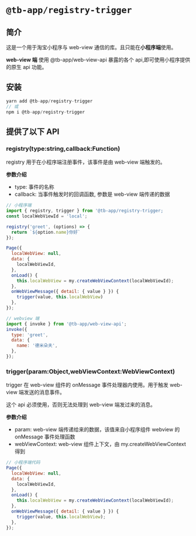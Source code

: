 # `@tb-app/registry-trigger`

## 简介

这是一个用于淘宝小程序与 web-view 通信的库。且只能在**小程序端**使用。

**web-view 端** 使用 @tb-app/web-view-api 暴露的各个 api,即可使用小程序提供的原生 api 功能。

## 安装

```js
yarn add @tb-app/registry-trigger
// 或
npm i @tb-app/registry-trigger
```

## 提供了以下 API

### registry(type:string,callback:Function)

registry 用于在小程序端注册事件，该事件是由 web-view 端触发的。

**参数介绍**

- type: 事件的名称
- callback: 当事件触发时的回调函数, 参数是 web-view 端传递的数据

```js
// 小程序端
import { registry, trigger } from '@tb-app/registry-trigger;
const localWebViewId = 'local';

registry('greet', (options) => {
  return `${option.name}你好`
});

Page({
  localWebView: null,
  data: {
    localWebViewId,
  },
  onLoad() {
    this.localWebView = my.createWebViewContext(localWebViewId);
  },
  onWebViewMessage({ detail: { value } }) {
    trigger(value, this.localWebView)
  },
});
```

```js
// webview 端
import { invoke } from '@tb-app/web-view-api';
invoke({
  type: 'greet',
  data: {
    name: '德米朵夫',
  },
});
```

### trigger(param:Object,webViewContext:WebViewContext)

trigger 在 web-view 组件的 onMessage 事件处理器内使用。用于触发 web-view 端发送的消息事件。

这个 api 必须使用，否则无法处理到 web-view 端发过来的消息。

**参数介绍**

- param: web-view 端传递给来的数据，该值来自小程序组件 webview 的 onMessage 事件处理函数
- webViewContext: web-view 组件上下文，由 my.createWebViewContext 得到

```js
// 小程序端代码
Page({
  localWebView: null,
  data: {
    localWebViewId,
  },
  onLoad() {
    this.localWebView = my.createWebViewContext(localWebViewId);
  },
  onWebViewMessage({ detail: { value } }) {
    trigger(value, this.localWebView);
  },
});
```

